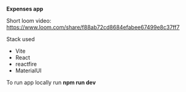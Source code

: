 <b>Expenses app</b>

Short loom video: https://www.loom.com/share/f88ab72cd8684efabee67499e8c37ff7

Stack used
- Vite
- React
- reactfire
- MaterialUI

To run app locally run <b>npm run dev</b>
